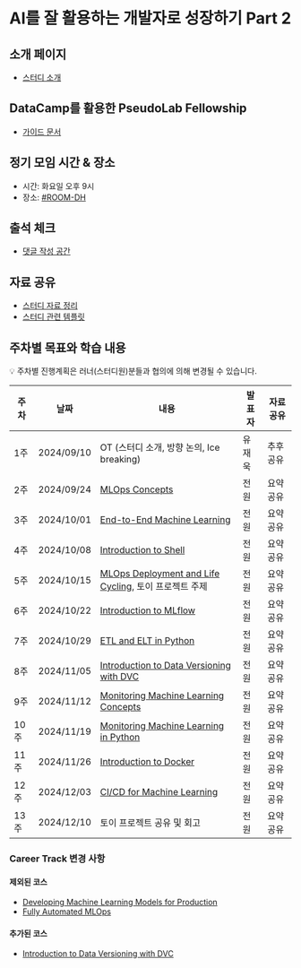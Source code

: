 # AI를 잘 활용하는 개발자로 성장하기 Part 2
## 소개 페이지
- [스터디 소개](./Introduction.md)

## DataCamp를 활용한 PseudoLab Fellowship
- [가이드 문서](https://github.com/Pseudo-Lab/9th-builder/discussions/32)

## 정기 모임 시간 & 장소
- 시간: 화요일 오후 9시
- 장소: [#ROOM-DH](https://discord.gg/EPurkHVtp2)

## 출석 체크
- [댓글 작성 공간](https://github.com/Pseudo-Lab/9th-developer-AI-powered-part2/discussions/3)

## 자료 공유
- [스터디 자료 정리](./LearnDataCamp.md)
- [스터디 관련 템플릿](./Template.md)

## 주차별 목표와 학습 내용
💡 주차별 진행계획은 러너(스터디원)분들과 협의에 의해 변경될 수 있습니다.

| 주차 | 날짜 | 내용 | 발표자 | 자료공유 |
| - | - | - | - | - |
| 1주 | 2024/09/10 | OT (스터디 소개, 방향 논의, Ice breaking) | 유재욱 | 추후공유 |
| 2주 | 2024/09/24 | [MLOps Concepts](https://app.datacamp.com/learn/courses/mlops-concepts) | 전원 | 요약공유 |
| 3주 | 2024/10/01 | [End-to-End Machine Learning](https://app.datacamp.com/learn/courses/end-to-end-machine-learning) | 전원 | 요약공유 |
| 4주 | 2024/10/08 | [Introduction to Shell](https://app.datacamp.com/learn/courses/introduction-to-shell) | 전원 | 요약공유 |
| 5주 | 2024/10/15 | [MLOps Deployment and Life Cycling](https://app.datacamp.com/learn/courses/mlops-deployment-and-life-cycling), 토이 프로젝트 주제 | 전원 | 요약공유 |
| 6주 | 2024/10/22 | [Introduction to MLflow](https://app.datacamp.com/learn/courses/introduction-to-mlflow) | 전원 | 요약공유 |
| 7주 | 2024/10/29 | [ETL and ELT in Python](https://app.datacamp.com/learn/courses/etl-and-elt-in-python) | 전원 | 요약공유 |
| 8주 | 2024/11/05 | [Introduction to Data Versioning with DVC](https://app.datacamp.com/learn/courses/introduction-to-data-versioning-with-dvc) | 전원 | 요약공유 |
| 9주 | 2024/11/12 | [Monitoring Machine Learning Concepts](https://app.datacamp.com/learn/courses/monitoring-machine-learning-concepts) | 전원 | 요약공유 |
| 10주 | 2024/11/19 | [Monitoring Machine Learning in Python](https://app.datacamp.com/learn/courses/monitoring-machine-learning-in-python) | 전원 | 요약공유 |
| 11주 | 2024/11/26 | [Introduction to Docker](https://app.datacamp.com/learn/courses/introduction-to-docker) | 전원 | 요약공유 |
| 12주 | 2024/12/03 | [CI/CD for Machine Learning](https://app.datacamp.com/learn/courses/cicd-for-machine-learning) | 전원 | 요약공유 |
| 13주 | 2024/12/10 | 토이 프로젝트 공유 및 회고 | 전원 | 요약공유 |

### Career Track 변경 사항 
#### 제외된 코스
- [Developing Machine Learning Models for Production](https://app.datacamp.com/learn/courses/developing-machine-learning-models-for-production)
- [Fully Automated MLOps](https://app.datacamp.com/learn/courses/fully-automated-mlops)
#### 추가된 코스
- [Introduction to Data Versioning with DVC](https://app.datacamp.com/learn/courses/introduction-to-data-versioning-with-dvc)
